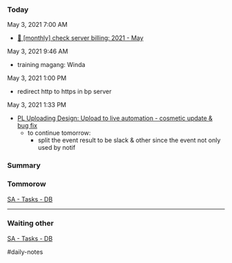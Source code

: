 ### Today

May 3, 2021 7:00 AM

-   [🔄 \[monthly\] check server billing: 2021 - May](https://www.notion.so/monthly-check-server-billing-2021-May-c212ec5ff5cc463faeac3cec38e8733f)

May 3, 2021 9:46 AM

-   training magang: Winda

May 3, 2021 1:00 PM

-   redirect http to https in bp server

May 3, 2021 1:33 PM

-   [PL Uploading Design: Upload to live automation - cosmetic update & bug fix](https://www.notion.so/PL-Uploading-Design-Upload-to-live-automation-cosmetic-update-bug-fix-a29b2f195ef344f0a26bba96987069d9)
    -   to continue tomorrow:
        -   split the event result to be slack & other since the event not only used by notif

### Summary

### Tommorow

[SA - Tasks - DB](https://www.notion.so/37ddaeb9307048739c59b28ea2e5e53d)

---

### Waiting other

[SA - Tasks - DB](https://www.notion.so/ff7057ad3cf74c25a97de78388087f94)

#daily-notes